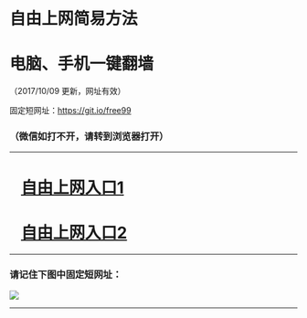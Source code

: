 ﻿# 自由上网简易方法

# 电脑、手机一键翻墙

（2017/10/09 更新，网址有效）

固定短网址：https://git.io/free99

### （微信如打不开，请转到浏览器打开）


***





# &nbsp;&nbsp; <a href="http://ft1518213657.fwq-tz-1001.info/fwqtz01.html?t=10090015901 " target="_blank">自由上网入口1</a>
# &nbsp;&nbsp; <a href="http://ft2666132227.fwq-tz-1002.info/fwqtz02.html?t=100900125655 " target="_blank">自由上网入口2</a>
***

### 请记住下图中固定短网址：

<img src="https://s3-us-west-2.amazonaws.com/fwq-1001/yjfq-20170905okok.png" /> 


***

